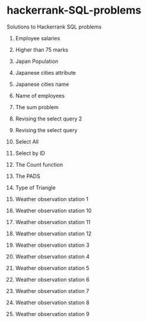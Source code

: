 # hackerrank-SQL-problems
Solutions to Hackerrank SQL problems

1. Employee salaries

2. Higher than 75 marks

3. Japan Population

4. Japanese cities attribute

5. Japanese cities name

6. Name of employees

7. The sum problem

7. Revising the select query 2

8. Revising the select query

9. Select All

10. Select by ID

11. The Count function

12. The PADS 

13. Type of Triangle

14. Weather observation station 1

15. Weather observation station 10

16. Weather observation station 11

17. Weather observation station 12

18. Weather observation station 3

19. Weather observation station 4

20. Weather observation station 5

21. Weather observation station 6

22. Weather observation station 7

23. Weather observation station 8

24. Weather observation station 9











